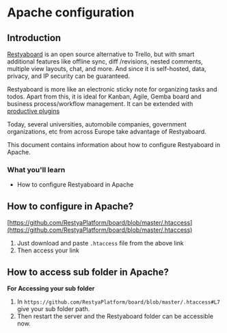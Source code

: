 # Apache configuration

## Introduction

[Restyaboard](https://restya.com/board) is an open source alternative to Trello, but with smart additional features like offline sync, diff /revisions, nested comments, multiple view layouts, chat, and more. And since it is self-hosted, data, privacy, and IP security can be guaranteed.

Restyaboard is more like an electronic sticky note for organizing tasks and todos. Apart from this, it is ideal for Kanban, Agile, Gemba board and business process/workflow management. It can be extended with [productive plugins](https://restya.com/board/apps "productive plugins")

Today, several universities, automobile companies, government organizations, etc from across Europe take advantage of Restyaboard.

This document contains information about how to configure Restyaboard in Apache.

### What you'll learn

*   How to configure Restyaboard in Apache

## How to configure in Apache?

[https://github.com/RestyaPlatform/board/blob/master/.htaccess](https://github.com/RestyaPlatform/board/blob/master/.htaccess)

1.  Just download and paste `.htaccess` file from the above link
2.  Then access your link

## How to access sub folder in Apache?

**For Accessing your sub folder**

1.  In `https://github.com/RestyaPlatform/board/blob/master/.htaccess#L7` give your sub folder path.
2.  Then restart the server and the Restyaboard folder can be accessible now.

